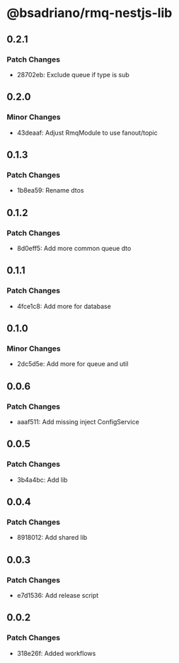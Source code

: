 # @bsadriano/rmq-nestjs-lib

## 0.2.1

### Patch Changes

- 28702eb: Exclude queue if type is sub

## 0.2.0

### Minor Changes

- 43deaaf: Adjust RmqModule to use fanout/topic

## 0.1.3

### Patch Changes

- 1b8ea59: Rename dtos

## 0.1.2

### Patch Changes

- 8d0eff5: Add more common queue dto

## 0.1.1

### Patch Changes

- 4fce1c8: Add more for database

## 0.1.0

### Minor Changes

- 2dc5d5e: Add more for queue and util

## 0.0.6

### Patch Changes

- aaaf511: Add missing inject ConfigService

## 0.0.5

### Patch Changes

- 3b4a4bc: Add lib

## 0.0.4

### Patch Changes

- 8918012: Add shared lib

## 0.0.3

### Patch Changes

- e7d1536: Add release script

## 0.0.2

### Patch Changes

- 318e26f: Added workflows
